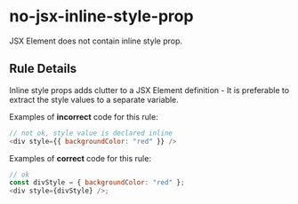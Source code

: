 # no-jsx-inline-style-prop

JSX Element does not contain inline style prop.

## Rule Details

Inline style props adds clutter to a JSX Element definition - It is preferable to extract the style values to a separate variable.

Examples of **incorrect** code for this rule:

```js
// not ok, style value is declared inline
<div style={{ backgroundColor: "red" }} />
```

Examples of **correct** code for this rule:

```js
// ok
const divStyle = { backgroundColor: "red" };
<div style={divStyle} />;
```
